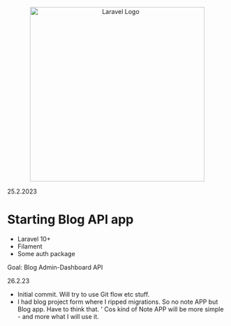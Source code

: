 <p align="center"><a href="https://laravel.com" target="_blank"><img src="https://raw.githubusercontent.com/laravel/art/master/logo-lockup/5%20SVG/2%20CMYK/1%20Full%20Color/laravel-logolockup-cmyk-red.svg" width="400" alt="Laravel Logo"></a></p>

25.2.2023
# Starting Blog API app
- Laravel 10+
- Filament
- Some auth package

Goal: Blog Admin-Dashboard API

26.2.23
- Initial commit. Will try to use Git flow etc stuff.
- I had blog project form where I ripped migrations. So no note
APP but Blog app. Have to think that. ' Cos kind of Note
APP will be more simple - and more what I will use it.

